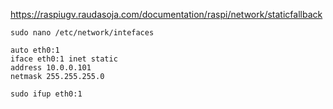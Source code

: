 https://raspiugv.raudasoja.com/documentation/raspi/network/staticfallback

```
sudo nano /etc/network/intefaces
```


```
auto eth0:1
iface eth0:1 inet static
address 10.0.0.101
netmask 255.255.255.0
```


```
sudo ifup eth0:1
```


